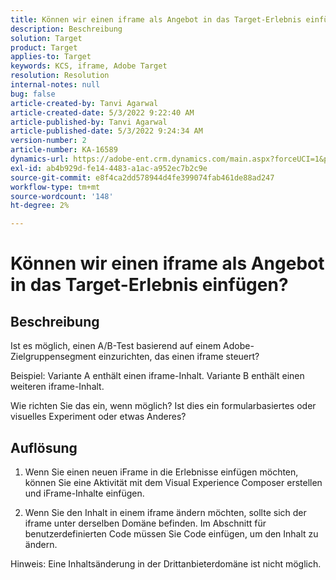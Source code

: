 ```yaml
---
title: Können wir einen iframe als Angebot in das Target-Erlebnis einfügen?
description: Beschreibung
solution: Target
product: Target
applies-to: Target
keywords: KCS, iframe, Adobe Target
resolution: Resolution
internal-notes: null
bug: false
article-created-by: Tanvi Agarwal
article-created-date: 5/3/2022 9:22:40 AM
article-published-by: Tanvi Agarwal
article-published-date: 5/3/2022 9:24:34 AM
version-number: 2
article-number: KA-16589
dynamics-url: https://adobe-ent.crm.dynamics.com/main.aspx?forceUCI=1&pagetype=entityrecord&etn=knowledgearticle&id=1975388e-c2ca-ec11-a7b5-6045bd00dca1
exl-id: ab4b929d-fe14-4483-a1ac-a952ec7b2c9e
source-git-commit: e8f4ca2dd578944d4fe399074fab461de88ad247
workflow-type: tm+mt
source-wordcount: '148'
ht-degree: 2%

---
```


# Können wir einen iframe als Angebot in das Target-Erlebnis einfügen?

## Beschreibung


Ist es möglich, einen A/B-Test basierend auf einem Adobe-Zielgruppensegment einzurichten, das einen iframe steuert?



Beispiel: Variante A enthält einen iframe-Inhalt. Variante B enthält einen weiteren iframe-Inhalt.

Wie richten Sie das ein, wenn möglich? Ist dies ein formularbasiertes oder visuelles Experiment oder etwas Anderes?


## Auflösung


1. Wenn Sie einen neuen iFrame in die Erlebnisse einfügen möchten, können Sie eine Aktivität mit dem Visual Experience Composer erstellen und iFrame-Inhalte einfügen.

2. Wenn Sie den Inhalt in einem iframe ändern möchten, sollte sich der iframe unter derselben Domäne befinden. Im Abschnitt für benutzerdefinierten Code müssen Sie Code einfügen, um den Inhalt zu ändern.



Hinweis: Eine Inhaltsänderung in der Drittanbieterdomäne ist nicht möglich.
